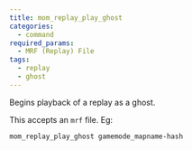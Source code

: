 ```yaml
---
title: mom_replay_play_ghost
categories:
  - command
required_params:
  - MRF (Replay) File
tags:
  - replay
  - ghost
---
```


Begins playback of a replay as a ghost.

This accepts an `mrf` file. Eg:

`mom_replay_play_ghost gamemode_mapname-hash`
